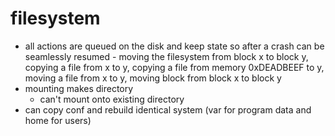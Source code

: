 filesystem
==========

- all actions are queued on the disk and keep state so after a crash can be seamlessly resumed - moving the filesystem from block x to block y, copying a file from x to y, copying a file from memory 0xDEADBEEF to y, moving a file from x to y, moving block from block x to block y
- mounting makes directory
	- can't mount onto existing directory
- can copy conf and rebuild identical system (var for program data and home for users)
